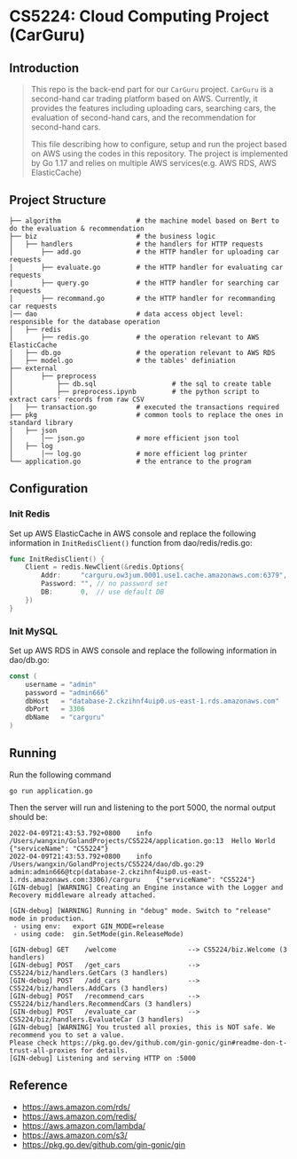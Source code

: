 # CS5224: Cloud Computing Project (CarGuru)

## Introduction
> This repo is the back-end part for our `CarGuru` project. `CarGuru` is a second-hand car trading platform based on AWS. Currently, it provides the features including uploading cars, searching cars, the evaluation of second-hand cars, and the recommendation for second-hand cars. 
>
> This file describing how to configure, setup and run the project based on AWS using the codes in this repository. The project is implemented by Go 1.17 and relies on multiple AWS services(e.g. AWS RDS, AWS ElasticCache)

## Project Structure
```shell
├── algorithm                   # the machine model based on Bert to do the evaluation & recommendation                   
├── biz                         # the business logic 
│   ├── handlers                # the handlers for HTTP requests
│       ├── add.go              # the HTTP handler for uploading car requests
│       ├── evaluate.go         # the HTTP handler for evaluating car requests
│       ├── query.go            # the HTTP handler for searching car requests
│       ├── recommand.go        # the HTTP handler for recommanding car requests
│── dao                         # data access object level: responsible for the database operation
│   ├── redis                 
│       ├── redis.go            # the operation relevant to AWS ElasticCache
│   ├── db.go                   # the operation relevant to AWS RDS
│   ├── model.go                # the tables' definiation
├── external                 
│       ├── preprocess 
│           ├── db.sql                   # the sql to create table 
│           ├── preprocess.ipynb         # the python script to extract cars' records from raw CSV 
│   ├── transaction.go          # executed the transactions required 
├── pkg                         # common tools to replace the ones in standard library
│   ├── json
│       │── json.go             # more efficient json tool
│   ├── log
│       │── log.go              # more efficient log printer            
└── application.go              # the entrance to the program
```



## Configuration
### Init Redis
Set up AWS ElasticCache in AWS console and replace the following information in `InitRedisClient()` function from dao/redis/redis.go:
```go
func InitRedisClient() {
    Client = redis.NewClient(&redis.Options{
        Addr:     "carguru.ow3jum.0001.use1.cache.amazonaws.com:6379",
        Password: "", // no password set
        DB:       0,  // use default DB
    })
}
```

### Init MySQL
Set up AWS RDS in AWS console and replace the following information in dao/db.go:
```go
const (
	username = "admin"
	password = "admin666"
	dbHost   = "database-2.ckzihnf4uip0.us-east-1.rds.amazonaws.com"
	dbPort   = 3306
	dbName   = "carguru"
)
```

## Running
Run the following command
```shell
go run application.go
```
Then the server will run and listening to the port 5000, the normal output should be:
```shell
2022-04-09T21:43:53.792+0800    info    /Users/wangxin/GolandProjects/CS5224/application.go:13  Hello World     {"serviceName": "CS5224"}
2022-04-09T21:43:53.792+0800    info    /Users/wangxin/GolandProjects/CS5224/dao/db.go:29       admin:admin666@tcp(database-2.ckzihnf4uip0.us-east-1.rds.amazonaws.com:3306)/carguru    {"serviceName": "CS5224"}
[GIN-debug] [WARNING] Creating an Engine instance with the Logger and Recovery middleware already attached.

[GIN-debug] [WARNING] Running in "debug" mode. Switch to "release" mode in production.
 - using env:   export GIN_MODE=release
 - using code:  gin.SetMode(gin.ReleaseMode)

[GIN-debug] GET    /welcome                  --> CS5224/biz.Welcome (3 handlers)
[GIN-debug] POST   /get_cars                 --> CS5224/biz/handlers.GetCars (3 handlers)
[GIN-debug] POST   /add_cars                 --> CS5224/biz/handlers.AddCars (3 handlers)
[GIN-debug] POST   /recommend_cars           --> CS5224/biz/handlers.RecommendCars (3 handlers)
[GIN-debug] POST   /evaluate_car             --> CS5224/biz/handlers.EvaluateCar (3 handlers)
[GIN-debug] [WARNING] You trusted all proxies, this is NOT safe. We recommend you to set a value.
Please check https://pkg.go.dev/github.com/gin-gonic/gin#readme-don-t-trust-all-proxies for details.
[GIN-debug] Listening and serving HTTP on :5000
```

## Reference
* https://aws.amazon.com/rds/
* https://aws.amazon.com/redis/
* https://aws.amazon.com/lambda/
* https://aws.amazon.com/s3/
* https://pkg.go.dev/github.com/gin-gonic/gin
